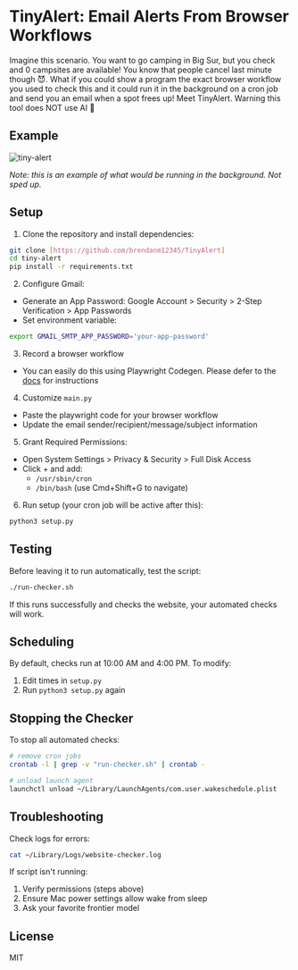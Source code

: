 # TinyAlert: Email Alerts From Browser Workflows

Imagine this scenario. You want to go camping in Big Sur, but you check and 0 campsites are available! You know that people cancel last minute though 😈. What if you could show a program the exact browser workflow you used to check this and it could run it in the background on a cron job and send you an email when a spot frees up! Meet TinyAlert. Warning this tool does NOT use AI 🙂

## Example
![tiny-alert](https://github.com/user-attachments/assets/7e51cdf3-9546-4b99-9159-e8314546fef0)

*Note: this is an example of what would be running in the background. Not sped up.*
## Setup

1. Clone the repository and install dependencies:
```bash
git clone [https://github.com/brendanm12345/TinyAlert]
cd tiny-alert
pip install -r requirements.txt
```

2. Configure Gmail:
- Generate an App Password: Google Account > Security > 2-Step Verification > App Passwords
- Set environment variable:
```bash
export GMAIL_SMTP_APP_PASSWORD='your-app-password'
```

3. Record a browser workflow
- You can easily do this using Playwright Codegen. Please defer to the [docs](https://playwright.dev/python/docs/codegen) for instructions

4. Customize `main.py`
- Paste the playwright code for your browser workflow
- Update the email sender/recipient/message/subject information

5. Grant Required Permissions:
- Open System Settings > Privacy & Security > Full Disk Access
- Click + and add:
  - `/usr/sbin/cron`
  - `/bin/bash` (use Cmd+Shift+G to navigate)
 
6. Run setup (your cron job will be active after this):
```bash
python3 setup.py
```

## Testing

Before leaving it to run automatically, test the script:
```bash
./run-checker.sh
```
If this runs successfully and checks the website, your automated checks will work.

## Scheduling

By default, checks run at 10:00 AM and 4:00 PM. To modify:
1. Edit times in `setup.py`
2. Run `python3 setup.py` again

## Stopping the Checker
To stop all automated checks:
```bash
# remove cron jobs
crontab -l | grep -v "run-checker.sh" | crontab -

# unload launch agent
launchctl unload ~/Library/LaunchAgents/com.user.wakeschedule.plist
```

## Troubleshooting

Check logs for errors:
```bash
cat ~/Library/Logs/website-checker.log
```

If script isn't running:
1. Verify permissions (steps above)
2. Ensure Mac power settings allow wake from sleep
3. Ask your favorite frontier model

## License
MIT
